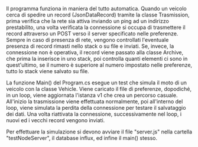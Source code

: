 Il programma funziona in maniera del tutto automatica.
Quando un veicolo cerca di spedire un record (JsonDataRecord) tramite la classe Trasmission,
prima verifica che la rete sia attiva inviando un ping ad un indirizzo prestabilito,
una volta verificata la connessione si occupa di trasmettere il record
attraverso un POST verso il server specificato nelle preferenze.
Sempre in caso di presenza di rete,
vengono controllati l'eventuale presenza di record rimasti nello stack o su file e inviati.
Se, invece, la connessione non è operativa, il record viene passato alla classe Archive,
che prima la inserisce in uno stack, poi controlla quanti elementi ci sono in quest'ultimo,
se il numero è superiore al numero impostato nelle preferenze,
tutto lo stack viene salvato su file.

La funzione Main() del Program.cs esegue un test che simula il moto di un veicolo con la classe Vehicle.
Viene caricato il file di preferenze, dopodiché, in un loop, viene aggiornata l'istanza v1 che crea un percorso casuale.
All'inizio la trasmissione viene effettuata normalmente, poi all'interno del loop, viene simulata la perdita della connessione
per testare il salvataggio dei dati.
Una volta riattivata la connessione, successivamente nel loop, i nuovi ed i vecchi record vengono inviati.

Per effettuare la simulazione si devono avviare il file "server.js" nella cartella "testNodeServer", il database influx,
ed infine il main() stesso.
